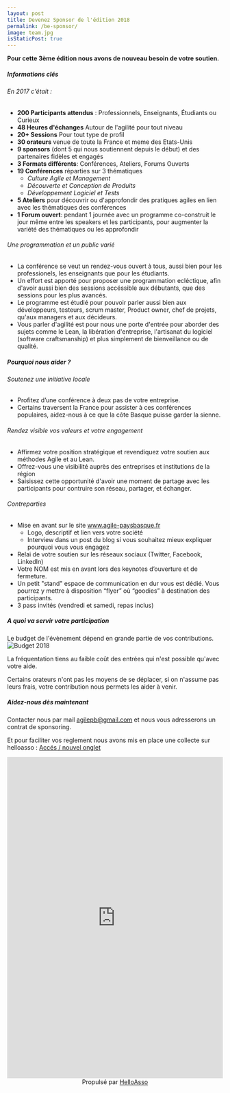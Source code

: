 ```yaml
---
layout: post
title: Devenez Sponsor de l'édition 2018
permalink: /be-sponsor/
image: team.jpg
isStaticPost: true
---
```

__Pour cette 3ème édition nous avons de nouveau besoin de votre soutien.__
##### __Informations clés__
###### En 2017 c'était :
- __200 Participants attendus__ : Professionnels, Enseignants, &Eacute;tudiants ou Curieux
- __48 Heures d'échanges__ Autour de l'agilité pour tout niveau
- __20+ Sessions__ Pour tout type de profil
- __30 orateurs__ venue de toute la France et meme des Etats-Unis
- __9 sponsors__ (dont 5 qui nous soutiennent depuis le début) et des partenaires fidèles et engagés
- __3 Formats différents__: Conférences, Ateliers, Forums Ouverts
- __19 Conférences__ réparties sur 3 thématiques 
    - _Culture Agile et Management_
    - _Découverte et Conception de Produits_
    - _Développement Logiciel et Tests_
- __5 Ateliers__ pour découvrir ou d'approfondir des pratiques agiles en lien avec les thématiques des conférences
- __1 Forum ouvert__:  pendant 1 journée avec un programme co-construit le jour même entre les speakers et les participants, pour augmenter la variété des thématiques ou les approfondir

###### Une programmation et un public varié
- La conférence se veut un rendez-vous ouvert à tous, aussi bien pour les professionels, les enseignants que pour les étudiants.
- Un effort est apporté pour proposer une programmation ecléctique, afin d'avoir aussi bien des sessions accéssible aux débutants, que des sessions pour les plus avancés.
- Le programme est étudié pour pouvoir parler aussi bien aux développeurs, testeurs, scrum master, Product owner, chef de projets, qu'aux managers et aux décideurs.
- Vous parler d'agilité est pour nous une porte d'entrée pour aborder des sujets comme le Lean, la libération d'entreprise, l'artisanat du logiciel (software craftsmanship) et plus simplement de bienveillance ou de qualité.

##### __Pourquoi nous aider ?__
###### Soutenez une initiative locale
- Profitez d’une conférence à deux pas de votre entreprise.
- Certains traversent la France pour assister à ces conférences populaires, aidez-nous à ce que la côte Basque puisse garder la sienne.

###### Rendez visible vos valeurs et votre engagement
- Affirmez votre position stratégique et revendiquez votre soutien aux méthodes Agile et au Lean.
- Offrez-vous une visibilité auprès des entreprises et institutions de la région
- Saisissez cette opportunité d'avoir une moment de partage avec les participants pour contruire son réseau, partager, et échanger.

###### Contreparties
- Mise en avant sur le site www.agile-paysbasque.fr
    - Logo, descriptif et lien vers votre société
    - Interview dans un post du blog si vous souhaitez mieux expliquer pourquoi vous vous engagez
- Relai de votre soutien sur les réseaux sociaux (Twitter, Facebook, LinkedIn)
- Votre NOM est mis en avant lors des keynotes d’ouverture et de fermeture.
- Un petit "stand" espace de communication en dur vous est dédié.
  Vous pourrez y mettre à disposition “flyer” où “goodies” à destination des participants.
- 3 pass invités (vendredi et samedi, repas inclus)

##### __A quoi va servir votre participation__
Le budget de l'évènement dépend en grande partie de vos contributions.
![Budget 2018]({{site.baseurl}}/img/sponsors/Budget2018.png)

La fréquentation tiens au faible coût des entrées qui n'est possible qu'avec votre aide.

Certains orateurs n'ont pas les moyens de se déplacer, si on n'assume pas leurs frais, votre contribution nous permets les aider à venir.



##### __Aidez-nous dès maintenant__
Contacter nous par mail [agilepb@gmail.com](mailto:agilepb@gmail.com) et nous vous adresserons un contrat de sponsoring.

Et pour faciliter vos reglement nous avons mis en place une collecte sur helloasso : <a href="https://www.helloasso.com/associations/agile-cote-basque/collectes/agile-pays-basque-2018-sponsoring/1" target="_blank">Accés / nouvel onglet</a>
<iframe id="haWidget" allowtransparency="true" src="https://www.helloasso.com/associations/agile-cote-basque/collectes/agile-pays-basque-2018-sponsoring/widget" style="width:100%;height:750px;border:none;" onload="window.scroll(0, this.offsetTop)"></iframe>
<div style="width:100%;text-align:center;">Propulsé par <a href="https://www.helloasso.com" rel="nofollow">HelloAsso</a></div>